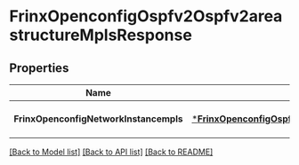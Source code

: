 # FrinxOpenconfigOspfv2Ospfv2areastructureMplsResponse

## Properties
Name | Type | Description | Notes
------------ | ------------- | ------------- | -------------
**FrinxOpenconfigNetworkInstancempls** | [***FrinxOpenconfigOspfv2Ospfv2areastructureMpls**](frinx.openconfig.ospfv2.ospfv2areastructure.Mpls.md) |  | [optional] [default to null]

[[Back to Model list]](../README.md#documentation-for-models) [[Back to API list]](../README.md#documentation-for-api-endpoints) [[Back to README]](../README.md)


